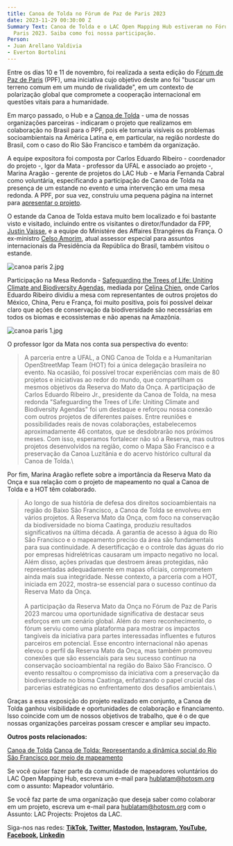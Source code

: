 ```yaml
---
title: Canoa de Tolda no Fórum de Paz de Paris 2023
date: 2023-11-29 00:30:00 Z
Summary Text: Canoa de Tolda e o LAC Open Mapping Hub estiveram no Fórum de Paz de
  Paris 2023. Saiba como foi nossa participação.
Person:
- Juan Arellano Valdivia
- Everton Bortolini
---
```


Entre os dias 10 e 11 de novembro, foi realizada a sexta edição do F[órum de Paz de Paris](https://parispeaceforum.org/) (PPF), uma iniciativa cujo objetivo deste ano foi "buscar um terreno comum em um mundo de rivalidade", em um contexto de polarização global que compromete a cooperação internacional em questões vitais para a humanidade.

Em março passado, o Hub e a [Canoa de Tolda](https://canoadetolda.org.br/) - uma de nossas organizações parceiras - indicaram o projeto que realizamos em colaboração no Brasil para o PPF, pois ele tornaria visíveis os problemas socioambientais na América Latina e, em particular, na região nordeste do Brasil, com o caso do Rio São Francisco e também da organização.

A equipe expositora foi composta por Carlos Eduardo Ribeiro - coordenador do projeto -, Igor da Mata - professor da UFAL e associado ao projeto -, Marina Aragão - gerente de projetos do LAC Hub - e Maria Fernanda Cabral como voluntária, especificando a participação de Canoa de Tolda na presença de um estande no evento e uma intervenção em uma mesa redonda. A PPF, por sua vez, construiu uma pequena página na internet para [apresentar o projeto](https://parispeaceforum.org/projects/reserva-mato-da-onca-forets-pour-lavenir/).

O estande da Canoa de Tolda estava muito bem localizado e foi bastante visto e visitado, incluindo entre os visitantes o diretor/fundador da FPP, [Justin Vaisse](https://en.wikipedia.org/wiki/Justin_Va%C3%AFsse), e a equipe do Ministére des Affaires Etrangéres da França. O ex-ministro [Celso Amorim](https://pt.wikipedia.org/wiki/Celso_Amorim), atual assessor especial para assuntos internacionais da Presidência da República do Brasil, também visitou o estande.

![canoa paris 2.jpg](/uploads/canoa%20paris%202.jpg)

Participação na Mesa Redonda - [Safeguarding the Trees of Life: Uniting Climate and Biodiversity Agendas](https://www.youtube.com/watch?v=kv0JDu8HNzA), mediada por [Celina Chien](https://www.celinachien.com/), onde Carlos Eduardo Ribeiro dividiu a mesa com representantes de outros projetos do México, China, Peru e França, foi muito positiva, pois foi possível deixar claro que ações de conservação da biodiversidade são necessárias em todos os biomas e ecossistemas e não apenas na Amazônia.

![canoa paris 1.jpg](/uploads/canoa%20paris%201.jpg)

O professor Igor da Mata nos conta sua perspectiva do evento:

> A parceria entre a UFAL, a ONG Canoa de Tolda e a Humanitarian OpenStreetMap Team (HOT) foi a única delegação brasileira no evento. Na ocasião, foi possível trocar experiências com mais de 80 projetos e iniciativas ao redor do mundo, que compartilham os mesmos objetivos da Reserva do Mato da Onça. A participação de Carlos Eduardo Ribeiro Jr., presidente da Canoa de Tolda, na mesa redonda "Safeguarding the Trees of Life: Uniting Climate and Biodiversity Agendas" foi um destaque e reforçou nossa conexão com outros projetos de diferentes países. Entre reuniões e possibilidades reais de novas colaborações, estabelecemos aproximadamente 46 contatos, que se desdobrarão nos próximos meses. Com isso, esperamos fortalecer não só a Reserva, mas outros projetos desenvolvidos na região, como o Mapa São Francisco e a preservação da Canoa Luzitânia e do acervo histórico cultural da Canoa de Tolda.\\

Por fim, Marina Aragão reflete sobre a importância da Reserva Mato da Onça e sua relação com o projeto de mapeamento no qual a Canoa de Tolda e a HOT têm colaborado.

> Ao longo de sua história de defesa dos direitos socioambientais na região do Baixo São Francisco, a Canoa de Tolda se envolveu em vários projetos. A Reserva Mato da Onça, com foco na conservação da biodiversidade no bioma Caatinga, produziu resultados significativos na última década. A garantia de acesso à água do Rio São Francisco e o mapeamento preciso da área são fundamentais para sua continuidade. A desertificação e o controle das águas do rio por empresas hidrelétricas causaram um impacto negativo no local. Além disso, ações privadas que destroem áreas protegidas, não representadas adequadamente em mapas oficiais, comprometem ainda mais sua integridade. Nesse contexto, a parceria com a HOT, iniciada em 2022, mostra-se essencial para o sucesso contínuo da Reserva Mato da Onça.\
> \
> A participação da Reserva Mato da Onça no Fórum de Paz de Paris 2023 marcou uma oportunidade significativa de destacar seus esforços em um cenário global. Além do mero reconhecimento, o fórum serviu como uma plataforma para mostrar os impactos tangíveis da iniciativa para partes interessadas influentes e futuros parceiros em potencial. Esse encontro internacional não apenas elevou o perfil da Reserva Mato da Onça, mas também promoveu conexões que são essenciais para seu sucesso contínuo na conservação socioambiental na região do Baixo São Francisco. O evento ressaltou o compromisso da iniciativa com a preservação da biodiversidade no bioma Caatinga, enfatizando o papel crucial das parcerias estratégicas no enfrentamento dos desafios ambientais.\\

Graças a essa exposição do projeto realizado em conjunto, a Canoa de Tolda ganhou visibilidade e oportunidades de colaboração e financiamento. Isso coincide com um de nossos objetivos de trabalho, que é o de que nossas organizações parceiras possam crescer e ampliar seu impacto.

**Outros posts relacionados:**

[Canoa de Tolda](https://www.hotosm.org/projects/canoa-de-tolda-0a2b5e/)
[Canoa de Tolda: Representando a dinâmica social do Rio São Francisco por meio de mapeamento](https://www.hotosm.org/updates/canoa-de-tolda-mapeamento-para-visualizar-a-dinamica-social-do-rio-sao-francisco/)

Se você quiser fazer parte da comunidade de mapeadores voluntários do LAC Open Mapping Hub, escreva um e-mail para [hublatam@hotosm.org](mailto:hublatam@hotosm.org) com o assunto: Mapeador voluntário.

Se você faz parte de uma organização que deseja saber como colaborar em um projeto, escreva um e-mail para [hublatam@hotosm.org](mailto:hublatam@hotosm.org) com o Assunto: LAC Projects: Projetos da LAC.

Siga-nos nas redes: **[TikTok](https://www.tiktok.com/@mapeoabierto_la?lang=es), [Twitter](https://twitter.com/mapeoabierto_la), [Mastodon](https://mapstodon.space/@mapeoabierto_la), [Instagram](https://www.instagram.com/mapeoabierto_la/), [YouTube](https://www.youtube.com/channel/UCTH6Z_QODJ4NmmBmubS68VA), [Facebook](https://www.facebook.com/Mapeo-abierto-Am%C3%A9rica-Latina-102804808622456/), [Linkedin](https://www.linkedin.com/showcase/91453300/admin/feed/posts/)**
